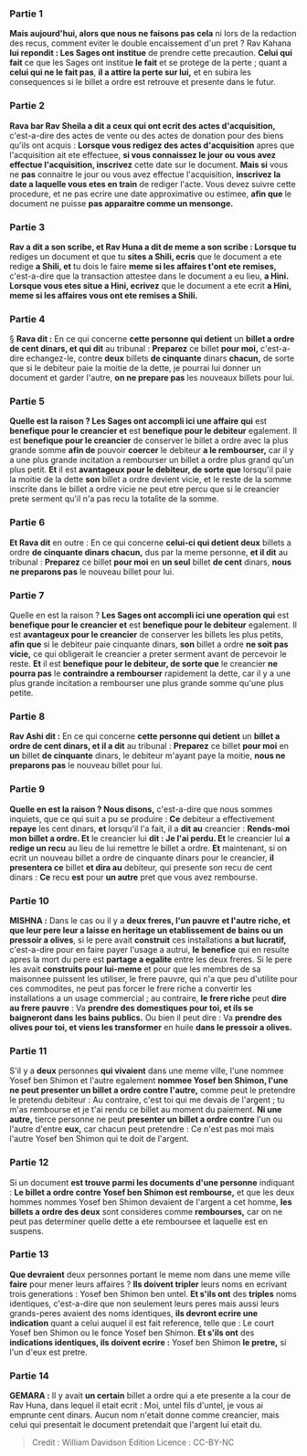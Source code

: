 
### Partie 1
<b>Mais aujourd'hui, alors que nous ne faisons pas cela</b> ni lors de la redaction des recus, comment eviter le double encaissement d'un pret ? Rav Kahana <b>lui repondit : Les Sages ont institue</b> de prendre cette precaution. <b>Celui qui fait</b> ce que les Sages ont institue <b>le fait</b> et se protege de la perte ; quant a <b>celui qui ne le fait pas</b>, <b>il a attire la perte sur lui,</b> et en subira les consequences si le billet a ordre est retrouve et presente dans le futur.

### Partie 2
<b>Rava bar Rav Sheila a dit a ceux qui ont ecrit des actes d'acquisition,</b> c'est-a-dire des actes de vente ou des actes de donation pour des biens qu'ils ont acquis : <b>Lorsque vous redigez des actes d'acquisition</b> apres que l'acquisition ait ete effectuee, <b>si vous connaissez le jour ou vous avez effectue l'acquisition, inscrivez</b> cette date sur le document. <b>Mais si</b> vous ne <b>pas</b> connaitre le jour ou vous avez effectue l'acquisition, <b>inscrivez la date a laquelle vous etes en train</b> de rediger l'acte. Vous devez suivre cette procedure, et ne pas ecrire une date approximative ou estimee, <b>afin que</b> le document ne puisse <b>pas apparaitre comme un mensonge.</b>

### Partie 3
<b>Rav a dit a son scribe, et Rav Huna a dit de meme a son scribe : Lorsque tu</b> rediges un document et que tu <b>sites a Shili, ecris</b> que le document a ete redige <b>a Shili, et</b> tu dois le faire <b>meme si les affaires t'ont ete remises,</b> c'est-a-dire que la transaction attestee dans le document a eu lieu, <b>a Hini. Lorsque vous etes situe a Hini, ecrivez</b> que le document a ete ecrit <b>a Hini, meme si les affaires vous ont ete remises a Shili.</b>

### Partie 4
§ <b>Rava dit :</b> En ce qui concerne <b>cette personne qui detient</b> un <b>billet a ordre de cent dinars, et qui dit</b> au tribunal : <b>Preparez</b> ce billet <b>pour moi,</b> c'est-a-dire echangez-le, contre <b>deux</b> billets <b>de cinquante</b> dinars <b>chacun,</b> de sorte que si le debiteur paie la moitie de la dette, je pourrai lui donner un document et garder l'autre, <b>on ne prepare pas</b> les nouveaux billets pour lui.

### Partie 5
<b>Quelle est la raison ? Les Sages ont accompli ici une affaire</b> <b>qui</b> est <b>benefique pour le creancier et</b> est <b>benefique pour le debiteur</b> egalement. Il est <b>benefique pour le creancier</b> de conserver le billet a ordre avec la plus grande somme <b>afin de</b> pouvoir <b>coercer</b> le debiteur <b>a le rembourser,</b> car il y a une plus grande incitation a rembourser un billet a ordre plus grand qu'un plus petit. <b>Et</b> il est <b>avantageux pour le debiteur, de sorte que</b> lorsqu'il paie la moitie de la dette <b>son</b> billet a ordre devient vicie,</b> et le reste de la somme inscrite dans le billet a ordre vicie ne peut etre percu que si le creancier prete serment qu'il n'a pas recu la totalite de la somme.

### Partie 6
<b>Et Rava dit</b> en outre : En ce qui concerne <b>celui-ci qui detient deux</b> billets a ordre <b>de cinquante dinars chacun,</b> dus par la meme personne, <b>et il dit</b> au tribunal : <b>Preparez</b> ce billet <b>pour moi</b> en <b>un seul</b> billet <b>de cent</b> dinars, <b>nous ne preparons pas</b> le nouveau billet pour lui.

### Partie 7
Quelle en est la raison ? <b>Les Sages ont accompli ici une operation</b> <b>qui</b> est <b>benefique pour le creancier et</b> est <b>benefique pour le debiteur</b> egalement. Il est <b>avantageux pour le creancier</b> de conserver les billets les plus petits, <b>afin que</b> si le debiteur paie cinquante dinars, <b>son</b> billet a ordre <b>ne soit pas vicie,</b> ce qui obligerait le creancier a preter serment avant de percevoir le reste. <b>Et</b> il est <b>benefique pour le debiteur, de sorte que</b> le creancier <b>ne pourra pas</b> le <b>contraindre a rembourser</b> rapidement la dette, car il y a une plus grande incitation a rembourser une plus grande somme qu'une plus petite.

### Partie 8
<b>Rav Ashi dit :</b> En ce qui concerne <b>cette personne qui detient</b> un <b>billet a ordre de cent dinars, et il a dit</b> au tribunal : <b>Preparez</b> ce billet <b>pour moi</b> en <b>un</b> billet <b>de cinquante</b> dinars, le debiteur m'ayant paye la moitie, <b>nous ne preparons pas</b> le nouveau billet pour lui.

### Partie 9
<b>Quelle en est la raison ? Nous disons,</b> c'est-a-dire que nous sommes inquiets, que ce qui suit a pu se produire : <b>Ce</b> debiteur a effectivement <b>repaye</b> les cent dinars, <b>et</b> lorsqu'il l'a fait, il a <b>dit au</b> creancier : <b>Rends-moi</b> <b>mon <b>billet a ordre</b>. Et</b> le creancier lui <b>dit : Je l'ai perdu. Et</b> le creancier lui <b>a redige un recu</b> au lieu de lui remettre le billet a ordre. <b>Et</b> maintenant, si on ecrit un nouveau billet a ordre de cinquante dinars pour le creancier, <b>il presentera ce</b> billet <b>et dira au</b> debiteur, qui presente son recu de cent dinars : <b>Ce</b> recu <b>est</b> pour <b>un autre</b> pret que vous avez rembourse.

### Partie 10
<strong>MISHNA :</strong> Dans le cas ou il y a <b>deux freres, l'un pauvre et l'autre riche, et que leur pere leur a laisse en heritage un etablissement de bains ou un pressoir a olives</b>, si le pere avait <b>construit</b> ces installations <b>a but lucratif,</b> c'est-a-dire pour en faire payer l'usage a autrui, <b>le benefice</b> qui en resulte apres la mort du pere est <b>partage a egalite</b> entre les deux freres. Si le pere les avait <b>construits pour lui-meme</b> et pour que les membres de sa maisonnee puissent les utiliser, le frere pauvre, qui n'a que peu d'utilite pour ces commodites, ne peut pas forcer le frere riche a convertir les installations a un usage commercial ; au contraire, <b>le frere riche</b> peut <b>dire au frere pauvre</b> : Va <b>prendre des domestiques pour toi, et ils se baigneront dans les bains publics.</b> Ou bien il peut dire : Va <b>prendre des olives pour toi, et viens les transformer</b> en huile <b>dans le pressoir a olives.</b>

### Partie 11
S'il y a <b>deux</b> personnes <b>qui vivaient</b> dans une meme ville, l'une nommee Yosef ben Shimon et l'autre</b> egalement <b>nommee Yosef ben Shimon, l'une ne peut presenter un billet a ordre contre l'autre,</b> comme peut le pretendre le pretendu debiteur : Au contraire, c'est toi qui me devais de l'argent ; tu m'as rembourse et je t'ai rendu ce billet au moment du paiement. <b>Ni une autre,</b> tierce personne ne peut <b>presenter un billet a ordre contre</b> l'un ou l'autre d'entre <b>eux,</b> car chacun peut pretendre : Ce n'est pas moi mais l'autre Yosef ben Shimon qui te doit de l'argent.

### Partie 12
Si un document <b>est trouve parmi les documents d'une personne</b> indiquant : <b>Le billet a ordre contre Yosef ben Shimon est rembourse,</b> et que les deux hommes nommes Yosef ben Shimon devaient de l'argent a cet homme, <b>les billets a ordre des deux</b> sont consideres comme <b>rembourses,</b> car on ne peut pas determiner quelle dette a ete remboursee et laquelle est en suspens.

### Partie 13
<b>Que devraient</b> deux personnes portant le meme nom dans une meme ville <b>faire</b> pour mener leurs affaires ? <b>Ils doivent tripler</b> leurs noms en ecrivant trois generations : Yosef ben Shimon ben untel. <b>Et s'ils ont</b> des <b>triples</b> noms identiques, c'est-a-dire que non seulement leurs peres mais aussi leurs grands-peres avaient des noms identiques, <b>ils devront ecrire une indication</b> quant a celui auquel il est fait reference, telle que : Le court Yosef ben Shimon ou le fonce Yosef ben Shimon. <b>Et s'ils ont</b> des <b>indications identiques, ils doivent ecrire :</b> Yosef ben Shimon <b>le pretre,</b> si l'un d'eux est pretre.

### Partie 14
<strong>GEMARA :</strong> Il y avait <b>un certain</b> billet a ordre qui a ete presente a la cour de Rav Huna, dans lequel il etait ecrit : Moi, untel fils d'untel, je vous ai emprunte cent dinars.</b> Aucun nom n'etait donne comme creancier, mais celui qui presentait le document pretendait que l'argent lui etait du.

>Credit : William Davidson Edition
>Licence : CC-BY-NC
